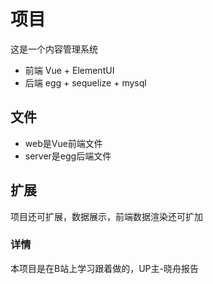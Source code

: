 # 项目
  这是一个内容管理系统

- 前端 Vue + ElementUI 
- 后端 egg + sequelize + mysql

## 文件 
 - web是Vue前端文件
 - server是egg后端文件
## 扩展
 项目还可扩展，数据展示，前端数据渲染还可扩加

### 详情
本项目是在B站上学习跟着做的，UP主-晓舟报告
